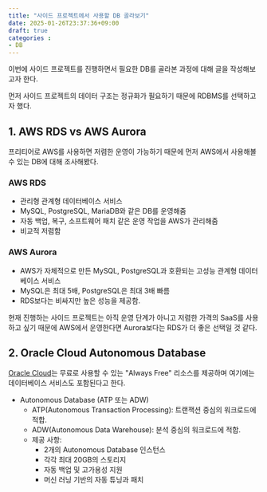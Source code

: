 ```yaml
---
title: "사이드 프로젝트에서 사용할 DB 골라보기"
date: 2025-01-26T23:37:36+09:00
draft: true
categories :
- DB
---
```


이번에 사이드 프로젝트를 진행하면서 필요한 DB를 골라본 과정에 대해 글을 작성해보고자 한다.

먼저 사이드 프로젝트의 데이터 구조는 정규화가 필요하기 때문에 RDBMS를 선택하고자 했다.

## 1. AWS RDS vs AWS Aurora 
프리티어로 AWS를 사용하면 저렴한 운영이 가능하기 때문에 먼저 AWS에서 사용해볼 수 있는 DB에 대해 조사해봤다.

### AWS RDS
- 관리형 관계형 데이터베이스 서비스
- MySQL, PostgreSQL, MariaDB와 같은 DB를 운영해줌
- 자동 백업, 복구, 소프트웨어 패치 같은 운영 작업을 AWS가 관리해줌
- 비교적 저렴함


### AWS Aurora
- AWS가 자체적으로 만든 MySQL, PostgreSQL과 호환되는 고성능 관계형 데이터베이스 서비스
- MySQL은 최대 5배, PostgreSQL은 최대 3배 빠름
- RDS보다는 비싸지만 높은 성능을 제공함.

현재 진행하는 사이드 프로젝트는 아직 운영 단계가 아니고 저렴한 가격의 SaaS를 사용하고 싶기 때문에 AWS에서 운영한다면 Aurora보다는 RDS가 더 좋은 선택일 것 같다.




## 2. Oracle Cloud Autonomous Database
[Oracle Cloud](https://www.oracle.com/kr/cloud/free/)는 무료로 사용할 수 있는 "Always Free" 리소스를 제공하며 여기에는 데이터베이스 서비스도 포함된다고 한다.

- Autonomous Database (ATP 또는 ADW)
  - ATP(Autonomous Transaction Processing): 트랜잭션 중심의 워크로드에 적합. 
  - ADW(Autonomous Data Warehouse): 분석 중심의 워크로드에 적합. 
  - 제공 사항:
    - 2개의 Autonomous Database 인스턴스 
    - 각각 최대 20GB의 스토리지 
    - 자동 백업 및 고가용성 지원 
    - 머신 러닝 기반의 자동 튜닝과 패치 

